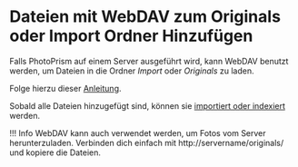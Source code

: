 # Dateien mit WebDAV zum Originals oder Import Ordner Hinzufügen #
Falls PhotoPrism auf einem Server ausgeführt wird, kann WebDAV benutzt werden, um Dateien in die Ordner *Import* oder *Originals* zu laden.


Folge hierzu dieser [Anleitung](../sync/webdav.md).

Sobald alle Dateien hinzugefügt sind, können sie [importiert oder indexiert](import-vs-index.md) werden.

<!--### Hinzufügen von Fotos über WebDAV unter MacOS ###

1. Öffnen Sie auf Ihrem Computer den Finder.
2. Klicken Sie im Finder-Menü auf "Go" und dann auf "Connect to Server". 

      ![Screenshot](img/webdav-1.png)

3. Enter 

    * http://servername/originals/

    or 

    * http://servername/import/

      ![Screenshot](img/webdav-2.png)


4. Klicken Sie auf "Verbinden".

5. Geben Sie Ihren Benutzernamen und Ihr Passwort ein. Der Benutzername ist photoprism. Sie können Ihr Passwort im [account settings](../settings/account.md).

6. Jetzt können Sie Fotos in den Ordner "Import" oder "Originale" verschieben.

 -->

!!! Info 
    WebDAV kann auch verwendet werden, um Fotos vom Server herunterzuladen. 
    Verbinden dich einfach mit http://servername/originals/ und kopiere die Dateien.

<!--### Add photos via WebDAV on Windows ###
1. Öffnen Sie den Windows Explorer (z. B. durch Klicken auf [Windows] und [E]).
2. Klicken Sie mit der rechten Maustaste auf "Dieser Computer".
3. Wählen Sie "Netzwerk hinzufügen".
4. Klicken Sie auf "Weiter".
5. Geben Sie 
   
       * http://servername/originals/
   
       or 
   
       * http://servername/import/
       
       
6. Geben Sie Ihren Benutzernamen und Ihr Passwort ein. Der Benutzername ist photoprism. Sie können Ihr Passwort im [account settings](../settings/account.md).
       
7. Jetzt erscheint das Netzwerk in Ihrem Explorer und Sie können mit dem Hinzufügen von Dateien beginnen.


### Add photos via WebDAV from mobile device ###
Sie können WebDAV verwenden, um Fotos von Ihrem Mobiltelefon oder Tablet hinzuzufügen.

1. Installieren Sie eine App, die WebDAV unterstützt.
2. Verbinden Sie sich mit
      
       * http://servername/originals/
   
       or 
   
       * http://servername/import/
       
3. Verschieben oder kopieren Sie Ihre Dateien.
-->